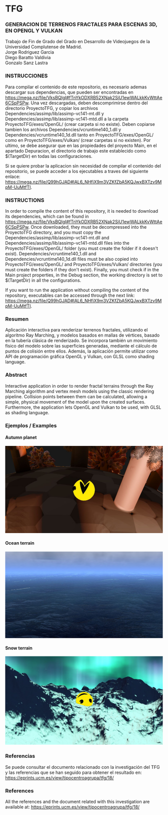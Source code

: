 # TFG

### GENERACION DE TERRENOS FRACTALES PARA ESCENAS 3D, EN OPENGL Y VULKAN
Trabajo de Fin de Grado del Grado en Desarrollo de Videojuegos de la Universidad Complutense de Madrid.   
Jorge Rodriguez Garcia    
Diego Baratto Valdivia   
Gonzalo Sanz Lastra   

### INSTRUCCIONES
Para compilar el contenido de este repositorio, es necesario ademas descargar sus dependencias,
que pueden ser encontradas en https://mega.nz/file/VksBQIgI#fTnYkODXRB52XNak2SiU1ewWALkkKvWttAe6CSpPSPw.
Una vez descargadas, deben descomprimirse dentro del directorio ProyectoTFG, y copiar los archivos
Dependencies/assimp/lib/assimp-vc141-mt.dll y Dependencies/assimp/lib/assimp-vc141-mtd.dll a la carpeta
ProyectoTFG/exes/OpenGL/ (crear carpeta si no existe). Deben copiarse tambien los archivos Dependencies/vcruntime140_1.dll y
Dependencies/vcruntime140_1d.dll tanto en ProyectoTFG/exes/OpenGL/ como en ProyectoTFG/exes/Vulkan/ (crear carpetas si no existen).
Por ultimo, se debe asegurar que en las propiedades del proyecto Main, en el apartado Depuracion, el
directorio de trabajo este establecido como $(TargetDir) en todas las configuraciones.

Si se quiere probar la aplicacion sin necesidad de compilar el contenido del repositorio, se puede acceder
a los ejecutables a traves del siguiente enlace: https://mega.nz/file/Q99hGJAD#lAL6_NHfiX9m3VZKfZbA5KQJwxBXTzv9MpM-UuMtfTI.


### INSTRUCTIONS
In order to compile the content of this repository, it is needed to download its dependencies,
which can be found in https://mega.nz/file/VksBQIgI#fTnYkODXRB52XNak2SiU1ewWALkkKvWttAe6CSpPSPw.
Once downloaded, they must be decompressed into the ProyectoTFG directory, and you must copy the
Dependencies/assimp/lib/assimp-vc141-mt.dll and Dependencies/assimp/lib/assimp-vc141-mtd.dll files into the
ProyectoTFG/exes/OpenGL/ folder (you must create the folder if it doesn't exist). Dependencies/vcruntime140_1.dll and Dependencies/vcruntime140_1d.dll files
must be also copied into ProyectoTFG/exes/OpenGL/ and ProyectoTFG/exes/Vulkan/ directories (you must create the folders if they don't exist).
Finally, you must check if in the Main project properties, in the Debug section,
the working directory is set to $(TargetDir) in all the configurations.

If you want to run the application without compiling the content of the repository, executables can be accessed through
the next link: https://mega.nz/file/Q99hGJAD#lAL6_NHfiX9m3VZKfZbA5KQJwxBXTzv9MpM-UuMtfTI.

### Resumen
Aplicación interactiva para renderizar terrenos fractales, utilizando el algoritmo Ray Marching, y modelos basados en mallas de vértices, basado en la tubería clásica de renderizado. Se incorpora también un movimiento físico del modelo sobre las superficies generadas, mediante el cálculo de puntos de colisión entre ellos. Además, la aplicación permite utilizar como API de programación gráfica OpenGL y Vulkan, con GLSL como shading language.

### Abstract
Interactive application in order to render fractal terrains through the Ray Marching algorithm and vertex mesh models using the classic rendering pipeline. Collision points between them can be calculated, allowing a simple, physical movement of the model upon the created surfaces. Furthermore, the application lets OpenGL and Vulkan to be used, with GLSL as shading language.

### Ejemplos / Examples

#### Autumn planet
![Autumn](readmeAssets/autumn.png)

#### Ocean terrain
![Ocean](readmeAssets/ocean.png)

#### Snow terrain
![Snow](readmeAssets/snow.png)

### Referencias
Se puede consultar el documento relacionado con la investigación del TFG y las referencias que se han seguido para obtener el resultado en: https://eprints.ucm.es/view/tipocentroagrupa/tfg/18/

### References
All the references and the document related with this investigation are available at: https://eprints.ucm.es/view/tipocentroagrupa/tfg/18/
